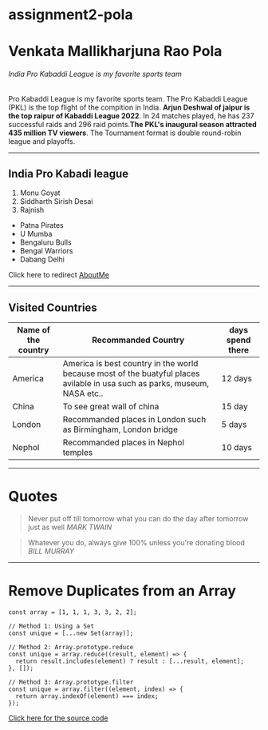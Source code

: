 # assignment2-pola

# Venkata Mallikharjuna Rao Pola

###### India Pro Kabaddi League is my favorite sports team

Pro Kabaddi League is my favorite sports team. The Pro Kabaddi League (PKL) is the top flight of the compition in India. **Arjun Deshwal of jaipur is the top raipur of Kabaddi League 2022**. In 24 matches played, he has 237 successful raids and 296 raid points.**The PKL's inaugural season attracted 435 million TV viewers**. The Tournament format is double round-robin league and playoffs. 

---
## India Pro Kabadi league

1. Monu Goyat
2. Siddharth Sirish Desai
3. Rajnish
  - Patna Pirates
  - U Mumba
  - Bengaluru Bulls
  - Bengal Warriors 
  - Dabang Delhi

 Click here to redirect [AboutMe](AboutMe.md)

 ---
 ## Visited Countries
 | Name of the country | Recommanded  Country | days spend there |
 |---------------------|----------------------|------------------|
 | America | America is best country in the world because most of the buatyful places avilable in usa such as parks, museum, NASA etc.. | 12 days |
 | China | To see great wall of china | 15 day |
| London | Recommanded  places in London such as Birmingham, London bridge | 5 days |
| Nephol | Recommanded places in Nephol temples | 10 days | 

----
# Quotes
 > Never put off till tomorrow what you can do the day after tomorrow just as well *MARK TWAIN*

 > Whatever you do, always give 100% unless you're donating blood *BILL MURRAY*

 ----

 # Remove Duplicates from an Array
```
const array = [1, 1, 1, 3, 3, 2, 2];

// Method 1: Using a Set
const unique = [...new Set(array)];

// Method 2: Array.prototype.reduce
const unique = array.reduce((result, element) => {
  return result.includes(element) ? result : [...result, element];
}, []);

// Method 3: Array.prototype.filter
const unique = array.filter((element, index) => {
  return array.indexOf(element) === index;
});
```

[Click here for the source code](https://css-tricks.com/snippets/javascript/remove-duplicates-from-an-array/)







